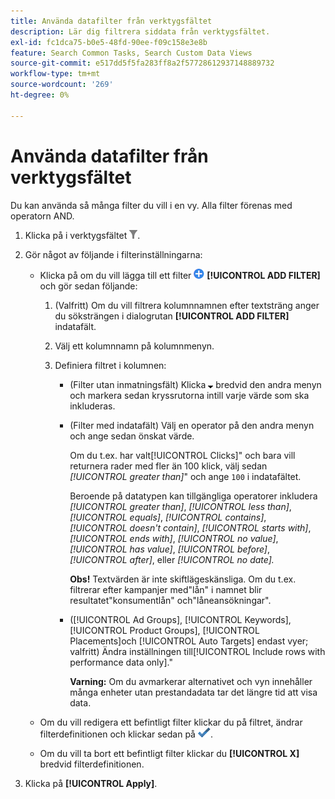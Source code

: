 ```yaml
---
title: Använda datafilter från verktygsfältet
description: Lär dig filtrera siddata från verktygsfältet.
exl-id: fc1dca75-b0e5-48fd-90ee-f09c158e3e8b
feature: Search Common Tasks, Search Custom Data Views
source-git-commit: e517dd5f5fa283ff8a2f57728612937148889732
workflow-type: tm+mt
source-wordcount: '269'
ht-degree: 0%

---
```


# Använda datafilter från verktygsfältet

Du kan använda så många filter du vill i en vy. Alla filter förenas med operatorn AND.

1. Klicka på i verktygsfältet ![Filter](/help/search-social-commerce/assets/filter.png "Filter").

1. Gör något av följande i filterinställningarna:

   * Klicka på om du vill lägga till ett filter ![Lägg till filter](/help/search-social-commerce/assets/add.png "Lägg till filter") **[!UICONTROL ADD FILTER]** och gör sedan följande:

      1. (Valfritt) Om du vill filtrera kolumnnamnen efter textsträng anger du söksträngen i dialogrutan **[!UICONTROL ADD FILTER]** indatafält.

      1. Välj ett kolumnnamn på kolumnmenyn.

      1. Definiera filtret i kolumnen:

         * (Filter utan inmatningsfält) Klicka ![Nedåtpil](/help/search-social-commerce/assets/arrow-down-expand.png "Nedåtpil") bredvid den andra menyn och markera sedan kryssrutorna intill varje värde som ska inkluderas.

         * (Filter med indatafält) Välj en operator på den andra menyn och ange sedan önskat värde.

           Om du t.ex. har valt[!UICONTROL Clicks]&quot; och bara vill returnera rader med fler än 100 klick, välj sedan *[!UICONTROL greater than]*&quot; och ange `100` i indatafältet.

           Beroende på datatypen kan tillgängliga operatorer inkludera *[!UICONTROL greater than]*, *[!UICONTROL less than]*, *[!UICONTROL equals]*, *[!UICONTROL contains]*, *[!UICONTROL doesn't contain]*, *[!UICONTROL starts with]*, *[!UICONTROL ends with]*, *[!UICONTROL no value]*, *[!UICONTROL has value]*, *[!UICONTROL before]*, *[!UICONTROL after]*, eller *[!UICONTROL no date].*

           **Obs!** Textvärden är inte skiftlägeskänsliga. Om du t.ex. filtrerar efter kampanjer med&quot;lån&quot; i namnet blir resultatet&quot;konsumentlån&quot; och&quot;låneansökningar&quot;.

         * ([!UICONTROL Ad Groups], [!UICONTROL Keywords], [!UICONTROL Product Groups], [!UICONTROL Placements]och [!UICONTROL Auto Targets] endast vyer; valfritt) Ändra inställningen till[!UICONTROL Include rows with performance data only].&quot;

           **Varning:** Om du avmarkerar alternativet och vyn innehåller många enheter utan prestandadata tar det längre tid att visa data.

   * Om du vill redigera ett befintligt filter klickar du på filtret, ändrar filterdefinitionen och klickar sedan på ![Uppdatera filter](/help/search-social-commerce/assets/select.png "Uppdatera filter").

   * Om du vill ta bort ett befintligt filter klickar du **[!UICONTROL X]** bredvid filterdefinitionen.

1. Klicka på **[!UICONTROL Apply]**.
